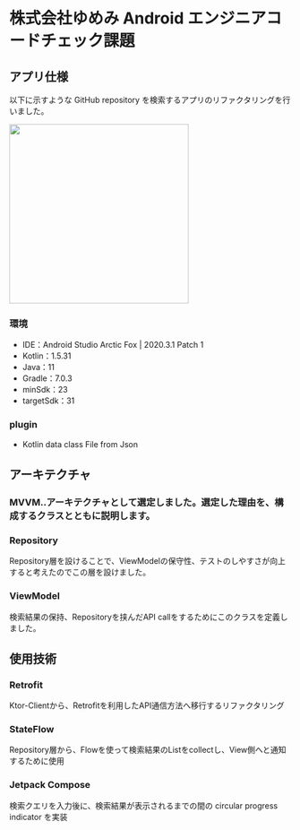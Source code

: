 # 株式会社ゆめみ Android エンジニアコードチェック課題

## アプリ仕様

以下に示すような GitHub repository を検索するアプリのリファクタリングを行いました。

<img src="https://user-images.githubusercontent.com/80034173/151690472-7fc1c775-033f-439b-8769-8938d87c091f.gif" width="320">

### 環境

- IDE：Android Studio Arctic Fox | 2020.3.1 Patch 1
- Kotlin：1.5.31
- Java：11
- Gradle：7.0.3
- minSdk：23
- targetSdk：31

### plugin
- Kotlin data class File from Json

## アーキテクチャ

### MVVM‥アーキテクチャとして選定しました。選定した理由を、構成するクラスとともに説明します。

### Repository

Repository層を設けることで、ViewModelの保守性、テストのしやすさが向上すると考えたのでこの層を設けました。
### ViewModel

検索結果の保持、Repositoryを挟んだAPI callをするためにこのクラスを定義しました。


## 使用技術

### Retrofit

Ktor-Clientから、Retrofitを利用したAPI通信方法へ移行するリファクタリング

### StateFlow

Repository層から、Flowを使って検索結果のListをcollectし、View側へと通知するために使用

### Jetpack Compose

検索クエリを入力後に、検索結果が表示されるまでの間の circular progress indicator を実装

